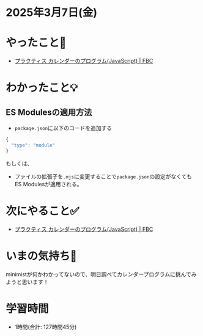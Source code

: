 # 2025年3月7日(金)

# やったこと📝
- [プラクティス カレンダーのプログラム\(JavaScript\) \| FBC](https://bootcamp.fjord.jp/practices/196)
# わかったこと💡
 ## ES Modulesの適用方法

- `package.json`に以下のコードを追加する
```javascript
{
  "type": "module"
}
```
もしくは、
- ファイルの拡張子を`.mjs`に変更することで`package.json`の設定がなくてもES Modulesが適用される。

# 次にやること✅
- [プラクティス カレンダーのプログラム\(JavaScript\) \| FBC](https://bootcamp.fjord.jp/practices/196)

# いまの気持ち🫶
minimistが何かわかってないので、明日調べてカレンダープログラムに挑んでみようと思います！

# 学習時間
- 1時間(合計: 127時間45分)
